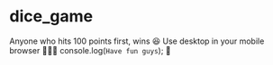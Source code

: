 # dice_game
Anyone who hits 100 points first, wins 😆
Use desktop in your mobile browser 👨🏻‍💻
console.log(`Have fun guys`); 🫶

